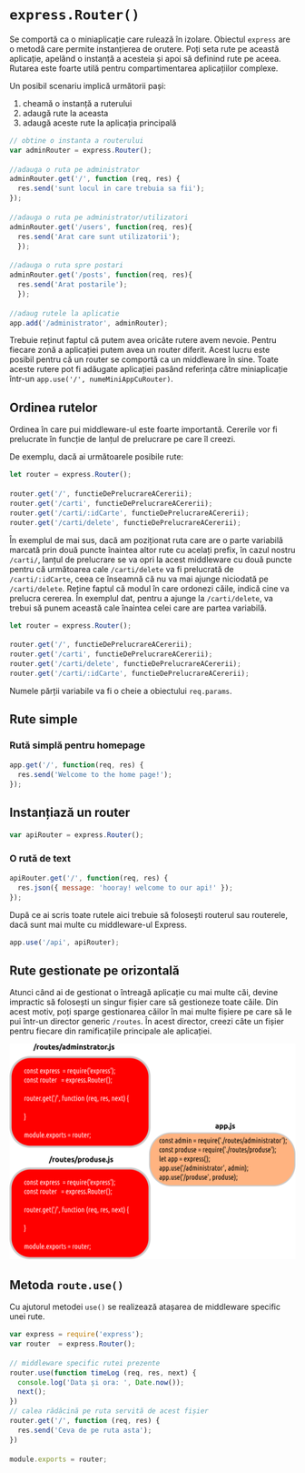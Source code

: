 # `express.Router()`

Se comportă ca o miniaplicație care rulează în izolare. Obiectul `express` are o metodă care permite instanțierea de orutere. Poți seta rute pe această aplicație, apelând o instanță a acesteia și apoi să definind rute pe aceea. Rutarea este foarte utilă pentru compartimentarea aplicațiilor complexe.

Un posibil scenariu implică următorii pași:

1. cheamă o instanță a ruterului
2. adaugă rute la aceasta
3. adaugă aceste rute la aplicația principală

```js
// obtine o instanta a routerului
var adminRouter = express.Router();

//adauga o ruta pe administrator
adminRouter.get('/', function (req, res) {
  res.send('sunt locul in care trebuia sa fii');
});

//adauga o ruta pe administrator/utilizatori
adminRouter.get('/users', function(req, res){
  res.send('Arat care sunt utilizatorii');
  });

//adauga o ruta spre postari
adminRouter.get('/posts', function(req, res){
  res.send('Arat postarile');
  });

//adaug rutele la aplicatie
app.add('/administrator', adminRouter);
```

Trebuie reținut faptul că putem avea oricâte rutere avem nevoie. Pentru fiecare zonă a aplicației putem avea un router diferit. Acest lucru este posibil pentru că un router se comportă ca un middleware în sine. Toate aceste rutere pot fi adăugate aplicației pasând referința către miniaplicație într-un `app.use('/', numeMiniAppCuRouter)`.

## Ordinea rutelor

Ordinea în care pui middleware-ul este foarte importantă. Cererile vor fi prelucrate în funcție de lanțul de prelucrare pe care îl creezi.

De exemplu, dacă ai următoarele posibile rute:

```javascript
let router = express.Router();

router.get('/', functieDePrelucrareACererii);
router.get('/carti', functieDePrelucrareACererii);
router.get('/carti/:idCarte', functieDePrelucrareACererii);
router.get('/carti/delete', functieDePrelucrareACererii);
```

În exemplul de mai sus, dacă am poziționat ruta care are o parte variabilă marcată prin două puncte înaintea altor rute cu acelați prefix, în cazul nostru `/carti/`, lanțul de prelucrare se va opri la acest middleware cu două puncte pentru că următoarea cale `/carti/delete` va fi prelucrată de `/carti/:idCarte`, ceea ce înseamnă că nu va mai ajunge niciodată pe `/carti/delete`.
Reține faptul că modul în care ordonezi căile, indică cine va prelucra cererea. În exemplul dat, pentru a ajunge la `/carti/delete`, va trebui să punem această cale înaintea celei care are partea variabilă.

```javascript
let router = express.Router();

router.get('/', functieDePrelucrareACererii);
router.get('/carti', functieDePrelucrareACererii);
router.get('/carti/delete', functieDePrelucrareACererii);
router.get('/carti/:idCarte', functieDePrelucrareACererii);
```

Numele părții variabile va fi o cheie a obiectului `req.params`.

## Rute simple

### Rută simplă pentru homepage

```js
app.get('/', function(req, res) {
  res.send('Welcome to the home page!');
});
```

## Instanțiază un router

```js
var apiRouter = express.Router();
```

### O rută de text

```js
apiRouter.get('/', function(req, res) {
  res.json({ message: 'hooray! welcome to our api!' });
});
```

După ce ai scris toate rutele aici trebuie să folosești routerul sau routerele, dacă sunt mai multe cu middleware-ul Express.

```js
app.use('/api', apiRouter);
```

## Rute gestionate pe orizontală

Atunci când ai de gestionat o întreagă aplicație cu mai multe căi, devine impractic să folosești un singur fișier care să gestioneze toate căile. Din acest motiv, poți sparge gestionarea căilor în mai multe fișiere pe care să le pui într-un director generic `/routes`. În acest director, creezi câte un fișier pentru fiecare din ramificațiile principale ale aplicației.

![](../img/RouterExpressPeFisiere.png)

## Metoda `route.use()`

Cu ajutorul metodei `use()` se realizează atașarea de middleware specific unei rute.

```javascript
var express = require('express');
var router  = express.Router();

// middleware specific rutei prezente
router.use(function timeLog (req, res, next) {
  console.log('Data și ora: ', Date.now());
  next();
})
// calea rădăcină pe ruta servită de acest fișier
router.get('/', function (req, res) {
  res.send('Ceva de pe ruta asta');
})

module.exports = router;
```
